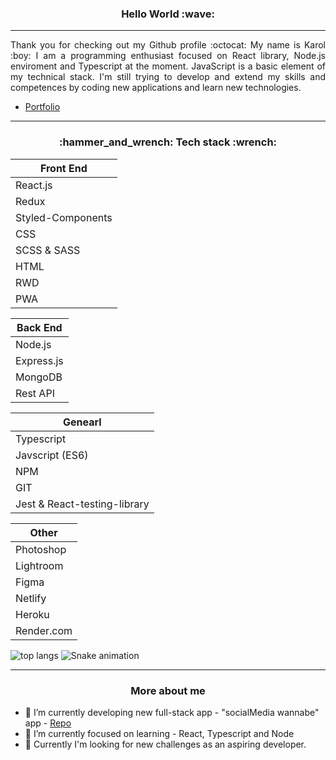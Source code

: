 <h3 align="center" >Hello World :wave:</h3>

***
<p align="justify">Thank you for checking out my Github profile :octocat: 
My name is Karol :boy: I am a programming enthusiast focused on React library, Node.js enviroment and Typescript at the moment. JavaScript is a basic element of my technical stack. I'm still trying to develop and extend my skills and competences by coding new applications and learn new technologies.</p> 

* [Portfolio](https://karolchilimoniuk.github.io)
***
<h3 align="center" >:hammer_and_wrench: Tech stack :wrench:</h3>

| Front End         |
| -----------       | 
| React.js          | 
| Redux             | 
| Styled-Components | 
| CSS               | 
| SCSS & SASS       | 
| HTML              | 
| RWD               | 
| PWA               | 

| Back End          |
| -----------       |
| Node.js           | 
| Express.js        | 
| MongoDB           |
| Rest API                    | 

| Genearl                     |
| -----------                 |
| Typescript                  | 
| Javscript (ES6)             | 
| NPM                         |
| GIT                         | 
|Jest & React-testing-library |

| Other                       |
| -----------                 |
| Photoshop                   | 
| Lightroom                   |
| Figma                       |
| Netlify                      |
| Heroku                      |
| Render.com                    |

![top langs](https://github-readme-stats.vercel.app/api/top-langs/?username=KarolChilimoniuk&theme=tokyonight)
![Snake animation](https://github.com/KarolChilimoniuk/KarolChilimoniuk/blob/output/github-contribution-grid-snake.svg)

***
<h3 align="center" >More about me</h3>

- 🔭 I’m currently developing new full-stack app - "socialMedia wannabe" app - [Repo](https://github.com/KarolChilimoniuk/social-app)
- 🌱 I’m currently focused on learning - React, Typescript and Node
- 🤔 Currently I'm looking for new challenges as an aspiring developer.

